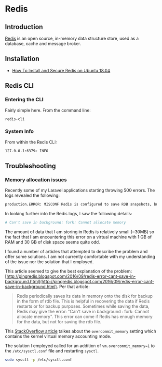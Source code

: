 # Redis

## Introduction

[Redis](http://redis.io/) is an open source, in-memory data structure store, used as a database, cache and message broker.

## Installation

* [How To Install and Secure Redis on Ubuntu 18.04](https://www.digitalocean.com/community/tutorials/how-to-install-and-secure-redis-on-ubuntu-18-04)

## Redis CLI

### Entering the CLI

Fairly simple here. From the command line:

```bash
redis-cli
```

### System Info

From within the Redis CLI:

```bash
127.0.0.1:6379> INFO
```

## Troubleshooting

### Memory allocation issues

Recently some of my Laravel applications starting throwing 500 errors. The logs revealed the following:

```bash
production.ERROR: MISCONF Redis is configured to save RDB snapshots, but is currently not able to persist on disk. Commands that may modify the data set are disabled. Please check Redis logs for details about the error.
```

In looking further into the Redis logs, I saw the following details:

```bash
# Can't save in background: fork: Cannot allocate memory
```

The amount of data that I am storing in Redis is relatively small (~30MB) so the fact that I am encountering this error on a virtual machine with 1 GB of RAM and 30 GB of disk space seems quite odd.

I found a number of articles that attempted to describe the problem and offer some solutions. I am not currently comfortable with my understanding of the issue nor the solution that I employed.

This article seemed to give the best explanation of the problem: [http://pingredis.blogspot.com/2016/09/redis-error-cant-save-in-background.html](http://pingredis.blogspot.com/2016/09/redis-error-cant-save-in-background.html). Per that article:

> Redis periodically saves its data in memory onto the disk for backup in the form of rdb file. This is helpful in recovering the data if Redis restarts or for backup purposes. Sometimes while saving the data, Redis may give the error: "Can't save in background : fork: Cannot allocate memory". This error can come if Redis has enough memory for the data, but not for saving the rdb file.

This [StackOverflow article](https://stackoverflow.com/questions/11752544/redis-bgsave-failed-because-fork-cannot-allocate-memory) talkes about the `overcommit_memory` setting which contains the kernel virtual memory accounting mode.

The solution I employed called for an addition of `vm.overcommit_memory=1` to the `/etc/sysctl.conf` file and restarting `sysctl`.

```bash
sudo sysctl -p /etc/sysctl.conf
```
